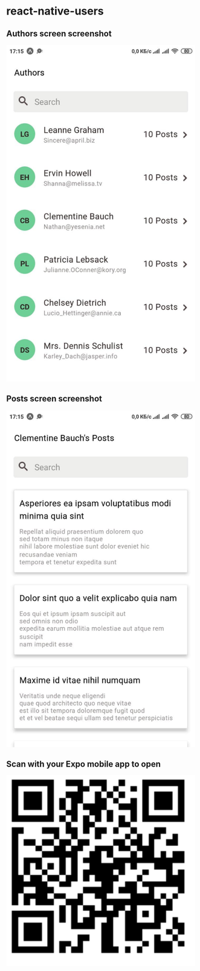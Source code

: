 # react-native-users

## Authors screen screenshot
 <img src="assets/authors-screen.jpg" width=500>
 
 
## Posts screen screenshot
 <img src="assets/posts-screen.jpg" width=500>
 
 
 ## Scan with your Expo mobile app to open
 <img src="assets/scan.png" width=500>
